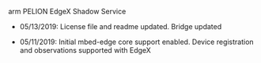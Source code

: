 arm PELION EdgeX Shadow Service 

- 05/13/2019: License file and readme updated. Bridge updated

- 05/11/2019: Initial mbed-edge core support enabled. Device registration and observations supported with EdgeX
